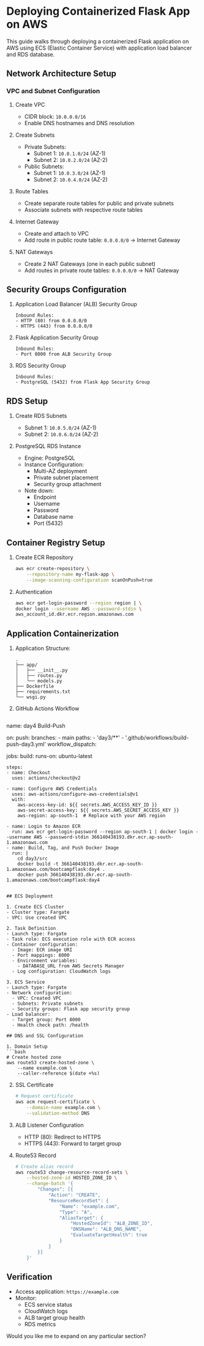 # Deploying Containerized Flask App on AWS

This guide walks through deploying a containerized Flask application on AWS using ECS (Elastic Container Service) with application load balancer and RDS database.

## Network Architecture Setup

### VPC and Subnet Configuration
1. Create VPC
   - CIDR block: `10.0.0.0/16`
   - Enable DNS hostnames and DNS resolution

2. Create Subnets
   - Private Subnets:
     - Subnet 1: `10.0.1.0/24` (AZ-1)
     - Subnet 2: `10.0.2.0/24` (AZ-2)
   - Public Subnets:
     - Subnet 1: `10.0.3.0/24` (AZ-1)
     - Subnet 2: `10.0.4.0/24` (AZ-2)

3. Route Tables
   - Create separate route tables for public and private subnets
   - Associate subnets with respective route tables

4. Internet Gateway
   - Create and attach to VPC
   - Add route in public route table: `0.0.0.0/0` → Internet Gateway

5. NAT Gateways
   - Create 2 NAT Gateways (one in each public subnet)
   - Add routes in private route tables: `0.0.0.0/0` → NAT Gateway

## Security Groups Configuration

1. Application Load Balancer (ALB) Security Group
   ```
   Inbound Rules:
   - HTTP (80) from 0.0.0.0/0
   - HTTPS (443) from 0.0.0.0/0
   ```

2. Flask Application Security Group
   ```
   Inbound Rules:
   - Port 8000 from ALB Security Group
   ```

3. RDS Security Group
   ```
   Inbound Rules:
   - PostgreSQL (5432) from Flask App Security Group
   ```

## RDS Setup

1. Create RDS Subnets
   - Subnet 1: `10.0.5.0/24` (AZ-1)
   - Subnet 2: `10.0.6.0/24` (AZ-2)

2. PostgreSQL RDS Instance
   - Engine: PostgreSQL
   - Instance Configuration:
     - Multi-AZ deployment
     - Private subnet placement
     - Security group attachment
   - Note down:
     - Endpoint
     - Username
     - Password
     - Database name
     - Port (5432)

## Container Registry Setup

1. Create ECR Repository
   ```bash
   aws ecr create-repository \
       --repository-name my-flask-app \
       --image-scanning-configuration scanOnPush=true
   ```

2. Authentication
   ```bash
   aws ecr get-login-password --region region | \
   docker login --username AWS --password-stdin \
   aws_account_id.dkr.ecr.region.amazonaws.com
   ```

## Application Containerization

1. Application Structure:
   ```
   .
   ├── app/
   │   ├── __init__.py
   │   ├── routes.py
   │   └── models.py
   ├── Dockerfile
   ├── requirements.txt
   └── wsgi.py
   ```

2. GitHub Actions Workflow
   ```yaml
name: day4 Build-Push

on:
  push:
    branches:
      - main
    paths:
      - 'day3/**' 
      - '.github/workflows/build-push-day3.yml'
  workflow_dispatch:

jobs:
  build:
    runs-on: ubuntu-latest

    steps:
    - name: Checkout
      uses: actions/checkout@v2

    - name: Configure AWS Credentials
      uses: aws-actions/configure-aws-credentials@v1
      with:
        aws-access-key-id: ${{ secrets.AWS_ACCESS_KEY_ID }}
        aws-secret-access-key: ${{ secrets.AWS_SECRET_ACCESS_KEY }}
        aws-region: ap-south-1  # Replace with your AWS region

    - name: Login to Amazon ECR
      run: aws ecr get-login-password --region ap-south-1 | docker login --username AWS --password-stdin 366140438193.dkr.ecr.ap-south-1.amazonaws.com
    - name: Build, Tag, and Push Docker Image
      run: |
        cd day3/src
        docker build -t 366140438193.dkr.ecr.ap-south-1.amazonaws.com/bootcampflask:day4 .
        docker push 366140438193.dkr.ecr.ap-south-1.amazonaws.com/bootcampflask:day4

   ```

## ECS Deployment

1. Create ECS Cluster
   - Cluster type: Fargate
   - VPC: Use created VPC

2. Task Definition
   - Launch type: Fargate
   - Task role: ECS execution role with ECR access
   - Container configuration:
     - Image: ECR image URI
     - Port mappings: 8000
     - Environment variables:
       - DATABASE_URL from AWS Secrets Manager
     - Log configuration: CloudWatch logs

3. ECS Service
   - Launch type: Fargate
   - Network configuration:
     - VPC: Created VPC
     - Subnets: Private subnets
     - Security groups: Flask app security group
   - Load balancer:
     - Target group: Port 8000
     - Health check path: /health

## DNS and SSL Configuration

1. Domain Setup
   ```bash
   # Create hosted zone
   aws route53 create-hosted-zone \
       --name example.com \
       --caller-reference $(date +%s)
   ```

2. SSL Certificate
   ```bash
   # Request certificate
   aws acm request-certificate \
       --domain-name example.com \
       --validation-method DNS
   ```

3. ALB Listener Configuration
   - HTTP (80): Redirect to HTTPS
   - HTTPS (443): Forward to target group

4. Route53 Record
   ```bash
   # Create alias record
   aws route53 change-resource-record-sets \
       --hosted-zone-id HOSTED_ZONE_ID \
       --change-batch '{
           "Changes": [{
               "Action": "CREATE",
               "ResourceRecordSet": {
                   "Name": "example.com",
                   "Type": "A",
                   "AliasTarget": {
                       "HostedZoneId": "ALB_ZONE_ID",
                       "DNSName": "ALB_DNS_NAME",
                       "EvaluateTargetHealth": true
                   }
               }
           }]
       }'
   ```

## Verification
- Access application: `https://example.com`
- Monitor:
  - ECS service status
  - CloudWatch logs
  - ALB target group health
  - RDS metrics

Would you like me to expand on any particular section?